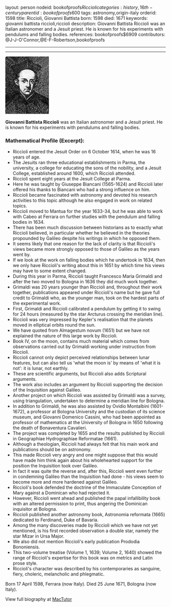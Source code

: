 layout: person
nodeid: bookofproofs$Riccioli
categories: history,16th-century
parentid: bookofproofs$600
tags: astronomy,origin-italy
orderid: 1598
title: Riccioli, Giovanni Battista
born: 1598
died: 1671
keywords: giovanni battista riccioli,riccioli
description: Giovanni Battista Riccioli was an Italian astronomer and a Jesuit priest. He is known for his experiments with pendulums and falling bodies.
references: bookofproofs$6909
contributors: @J-J-O'Connor,@E-F-Robertson,bookofproofs

---



---

![Riccioli.jpg](https://github.com/bookofproofs/bookofproofs.github.io/blob/main/_sources/_assets/images/portraits/Riccioli.jpg?raw=true)

**Giovanni Battista Riccioli** was an Italian astronomer and a Jesuit priest. He is known for his experiments with pendulums and falling bodies.

### Mathematical Profile (Excerpt):
* Riccioli entered the Jesuit Order on 6 October 1614, when he was 16 years of age.
* The Jesuits ran three educational establishments in Parma, the university, a college for educating the sons of the nobility, and a Jesuit College, established around 1600, which Riccioli attended.
* Riccioli spent eight years at the Jesuit College at Parma.
* Here he was taught by Giuseppe Biancani (1565-1624) and Riccioli later offered his thanks to Biancani who had a strong influence on him.
* Riccioli became fascinated with astronomy and devoted his research activities to this topic although he also engaged in work on related topics.
* Riccioli moved to Mantua for the year 1633-34, but he was able to work with Cabeo at Ferrara on further studies with the pendulum and falling bodies in 1634.
* There has been much discussion between historians as to exactly what Riccioli believed, in particular whether he believed in the theories propounded by Galileo despite his writings in which he opposed them.
* It seems likely that one reason for the lack of clarity is that Riccioli's views became more strongly opposed to those of Galileo as the years went by.
* If we look at the work on falling bodies which he undertook in 1634, then we only have Riccioli's writing about this in 1651 by which time his views may have to some extent changed.
* During this year in Parma, Riccioli taught Francesco Maria Grimaldi and after the two moved to Bologna in 1636 they did much work together.
* Grimaldi was 20 years younger than Riccioli and, throughout their work together, publications appeared under Riccioli's name but he gave full credit to Grimaldi who, as the younger man, took on the hardest parts of the experimental work.
* First, Grimaldi and Riccioli calibrated a pendulum by getting it to swing for 24 hours (measured by the star Arcturus crossing the meridian line).
* Riccioli was very impressed by Kepler's realisation that the planets moved in elliptical orbits round the sun.
* We have quoted from Almagestum novum (1651) but we have not explained the nature of this large work by Riccioli.
* Book IV, on the moon, contains much material which comes from observations carried out by Grimaldi working under instruction from Riccioli.
* Riccioli cannot only depict perceived relationships between lunar features, but can also tell us 'what the moon is' by means of 'what it is not': it is lunar, not earthly.
* These are scientific arguments, but Riccioli also adds Scriptural arguments.
* The work also includes an argument by Riccioli supporting the decision of the Inquisition against Galileo.
* Another project on which Riccioli was assisted by Grimaldi was a survey, using triangulation, undertaken to determine a meridian line for Bologna.
* In addition to Grimaldi, he was also assisted by Ovidio Montalbini (1601-1672), a professor at Bologna University and the custodian of its science museum, and Giovanni Domenico Cassini, who had been appointed as professor of mathematics at the University of Bologna in 1650 following the death of Bonaventura Cavalieri.
* The project was completed by 1655 and the results published by Riccioli in Geographiae Hydrographiae Reformatae (1661).
* Although a theologian, Riccioli had always felt that his main work and publications should be on astronomy.
* This made Riccioli very angry and one might suppose that this would have made him think again about his wholehearted support for the position the Inquisition took over Galileo.
* In fact it was quite the reverse and, after this, Riccioli went even further in condemning Galileo than the Inquisition had done - his views seem to become more and more hardened against Galileo.
* Riccioli's book defended the doctrine of the Immaculate Conception of Mary against a Dominican who had rejected it.
* However, Riccioli went ahead and published the papal infallibility book with an altered permission to print, thus angering the Dominican inquisitor at Bologna.
* Riccioli published another astronomy book, Astronomia reformata (1665) dedicated to Ferdinand, Duke of Bavaria.
* Among the many discoveries made by Riccioli which we have not yet mentioned, is his first recorded observation a double star, namely the star Mizar in Ursa Major.
* We also did not mention Riccioli's early publication Prododia Bononiensis.
* This two-volume treatise (Volume 1, 1639; Volume 2, 1640) showed the range of Riccioli's expertise for this book was on metrics and Latin prose style.
* Riccioli's character was described by his contemporaries as sanguine, fiery, choleric, melancholic and phlegmatic.

Born 17 April 1598, Ferrara (now Italy). Died 25 June 1671, Bologna (now Italy).

View full biography at [MacTutor](https://mathshistory.st-andrews.ac.uk/Biographies/Riccioli/)

